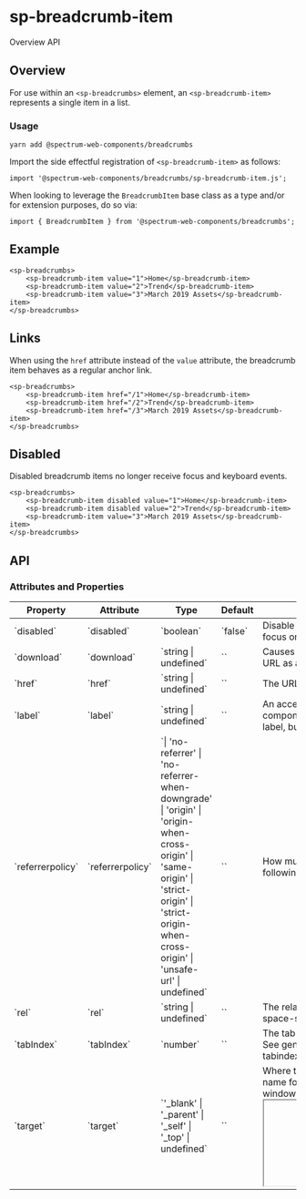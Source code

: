 # sp-breadcrumb-item
Overview API
## Overview
For use within an `<sp-breadcrumbs>` element, an `<sp-breadcrumb-item>` represents a single item in a list.
### Usage
    
    yarn add @spectrum-web-components/breadcrumbs
    
Import the side effectful registration of `<sp-breadcrumb-item>` as follows:
    
    import '@spectrum-web-components/breadcrumbs/sp-breadcrumb-item.js';
    
When looking to leverage the `BreadcrumbItem` base class as a type and/or for extension purposes, do so via:
    
    import { BreadcrumbItem } from '@spectrum-web-components/breadcrumbs';
    
## Example
    
    <sp-breadcrumbs>
        <sp-breadcrumb-item value="1">Home</sp-breadcrumb-item>
        <sp-breadcrumb-item value="2">Trend</sp-breadcrumb-item>
        <sp-breadcrumb-item value="3">March 2019 Assets</sp-breadcrumb-item>
    </sp-breadcrumbs>
## Links
When using the `href` attribute instead of the `value` attribute, the breadcrumb item behaves as a regular anchor link.
    
    <sp-breadcrumbs>
        <sp-breadcrumb-item href="/1">Home</sp-breadcrumb-item>
        <sp-breadcrumb-item href="/2">Trend</sp-breadcrumb-item>
        <sp-breadcrumb-item href="/3">March 2019 Assets</sp-breadcrumb-item>
    </sp-breadcrumbs>
## Disabled
Disabled breadcrumb items no longer receive focus and keyboard events.
    
    <sp-breadcrumbs>
        <sp-breadcrumb-item disabled value="1">Home</sp-breadcrumb-item>
        <sp-breadcrumb-item disabled value="2">Trend</sp-breadcrumb-item>
        <sp-breadcrumb-item value="3">March 2019 Assets</sp-breadcrumb-item>
    </sp-breadcrumbs>
## API
### Attributes and Properties
<table>
  <thead>
    <tr>
      <th>Property</th>
      <th>Attribute</th>
      <th>Type</th>
      <th>Default</th>
      <th>Description</th>
    </tr>
  </thead>
  <tbody>
    <tr>
      <td>`disabled`</td>
      <td>`disabled`</td>
      <td>`boolean`</td>
      <td>`false`</td>
      <td>Disable this control. It will not receive focus or events</td>
    </tr>
    <tr>
      <td>`download`</td>
      <td>`download`</td>
      <td>`string | undefined`</td>
      <td>``</td>
      <td>Causes the browser to treat the linked URL as a download.</td>
    </tr>
    <tr>
      <td>`href`</td>
      <td>`href`</td>
      <td>`string | undefined`</td>
      <td>``</td>
      <td>The URL that the hyperlink points to.</td>
    </tr>
    <tr>
      <td>`label`</td>
      <td>`label`</td>
      <td>`string | undefined`</td>
      <td>``</td>
      <td>An accessible label that describes the component. It will be applied to aria-label, but not visually rendered.</td>
    </tr>
    <tr>
      <td>`referrerpolicy`</td>
      <td>`referrerpolicy`</td>
      <td>`| 'no-referrer' | 'no-referrer-when-downgrade' | 'origin' | 'origin-when-cross-origin' | 'same-origin' | 'strict-origin' | 'strict-origin-when-cross-origin' | 'unsafe-url' | undefined`</td>
      <td>``</td>
      <td>How much of the referrer to send when following the link.</td>
    </tr>
    <tr>
      <td>`rel`</td>
      <td>`rel`</td>
      <td>`string | undefined`</td>
      <td>``</td>
      <td>The relationship of the linked URL as space-separated link types.</td>
    </tr>
    <tr>
      <td>`tabIndex`</td>
      <td>`tabIndex`</td>
      <td>`number`</td>
      <td>``</td>
      <td>The tab index to apply to this control. See general documentation about the tabindex HTML property</td>
    </tr>
    <tr>
      <td>`target`</td>
      <td>`target`</td>
      <td>`'_blank' | '_parent' | '_self' | '_top' | undefined`</td>
      <td>``</td>
      <td>Where to display the linked URL, as the name for a browsing context (a tab, window, or <iframe>).</td>
    </tr>
    <tr>
      <td>`value`</td>
      <td>`value`</td>
      <td>`string | undefined`</td>
      <td>`undefined`</td>
      <td></td>
    </tr>
  </tbody>
</table>
